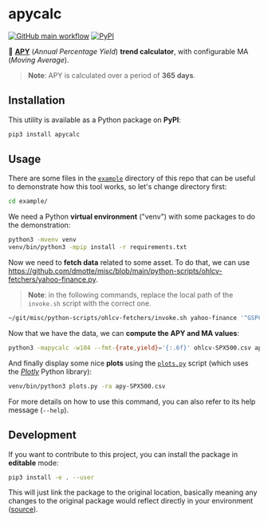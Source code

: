 # apycalc

[![GitHub main workflow](https://img.shields.io/github/actions/workflow/status/dmotte/apycalc/main.yml?branch=main&logo=github&label=main&style=flat-square)](https://github.com/dmotte/apycalc/actions)
[![PyPI](https://img.shields.io/pypi/v/apycalc?logo=python&style=flat-square)](https://pypi.org/project/apycalc/)

:snake: [**APY**](https://www.investopedia.com/terms/a/apy.asp) (_Annual Percentage Yield_) **trend calculator**, with configurable MA (_Moving Average_).

> **Note**: APY is calculated over a period of **365 days**.

## Installation

This utility is available as a Python package on **PyPI**:

```bash
pip3 install apycalc
```

## Usage

There are some files in the [`example`](example) directory of this repo that can be useful to demonstrate how this tool works, so let's change directory first:

```bash
cd example/
```

We need a Python **virtual environment** ("venv") with some packages to do the demonstration:

```bash
python3 -mvenv venv
venv/bin/python3 -mpip install -r requirements.txt
```

Now we need to **fetch data** related to some asset. To do that, we can use https://github.com/dmotte/misc/blob/main/python-scripts/ohlcv-fetchers/yahoo-finance.py.

> **Note**: in the following commands, replace the local path of the `invoke.sh` script with the correct one.

```bash
~/git/misc/python-scripts/ohlcv-fetchers/invoke.sh yahoo-finance '^GSPC' -i1wk -d2000-01-01T00Z -f'{:.6f}' > ohlcv-SPX500.csv
```

Now that we have the data, we can **compute the APY and MA values**:

```bash
python3 -mapycalc -w104 --fmt-{rate,yield}='{:.6f}' ohlcv-SPX500.csv apy-SPX500.csv
```

And finally display some nice **plots** using the [`plots.py`](example/plots.py) script (which uses the [_Plotly_](https://github.com/plotly/plotly.py) Python library):

```bash
venv/bin/python3 plots.py -ra apy-SPX500.csv
```

For more details on how to use this command, you can also refer to its help message (`--help`).

## Development

If you want to contribute to this project, you can install the package in **editable** mode:

```bash
pip3 install -e . --user
```

This will just link the package to the original location, basically meaning any changes to the original package would reflect directly in your environment ([source](https://stackoverflow.com/a/35064498)).
